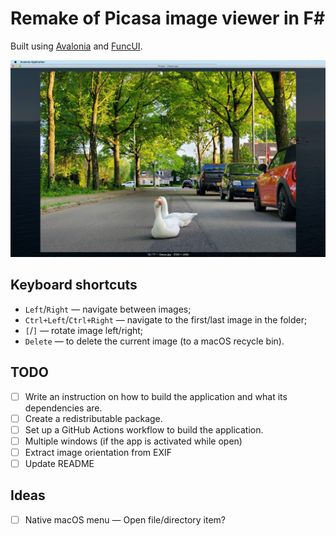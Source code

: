 # Remake of Picasa image viewer in F#

Built using [Avalonia](https://avaloniaui.net/) and [FuncUI](https://github.com/fsprojects/Avalonia.FuncUI).

![Application screenshot](./images/Picasa-Geese.jpg)

## Keyboard shortcuts

- `Left`/`Right` — navigate between images;
- `Ctrl+Left`/`Ctrl+Right` — navigate to the first/last image in the folder;
- `[`/`]` — rotate image left/right;
- `Delete` — to delete the current image (to a macOS recycle bin).

## TODO

* [ ] Write an instruction on how to build the application and what its dependencies are.
* [ ] Create a redistributable package.
* [ ] Set up a GitHub Actions workflow to build the application.
* [ ] Multiple windows (if the app is activated while open)
* [ ] Extract image orientation from EXIF
* [ ] Update README

## Ideas
* [ ] Native macOS menu — Open file/directory item?